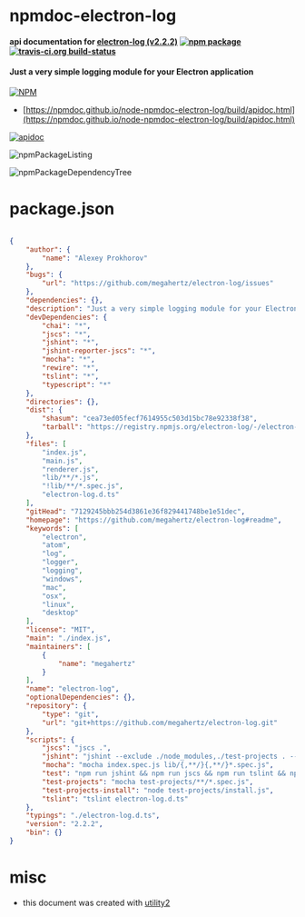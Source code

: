 # npmdoc-electron-log

#### api documentation for  [electron-log (v2.2.2)](https://github.com/megahertz/electron-log#readme)  [![npm package](https://img.shields.io/npm/v/npmdoc-electron-log.svg?style=flat-square)](https://www.npmjs.org/package/npmdoc-electron-log) [![travis-ci.org build-status](https://api.travis-ci.org/npmdoc/node-npmdoc-electron-log.svg)](https://travis-ci.org/npmdoc/node-npmdoc-electron-log)

#### Just a very simple logging module for your Electron application

[![NPM](https://nodei.co/npm/electron-log.png?downloads=true&downloadRank=true&stars=true)](https://www.npmjs.com/package/electron-log)

- [https://npmdoc.github.io/node-npmdoc-electron-log/build/apidoc.html](https://npmdoc.github.io/node-npmdoc-electron-log/build/apidoc.html)

[![apidoc](https://npmdoc.github.io/node-npmdoc-electron-log/build/screenCapture.buildCi.browser.%252Ftmp%252Fbuild%252Fapidoc.html.png)](https://npmdoc.github.io/node-npmdoc-electron-log/build/apidoc.html)

![npmPackageListing](https://npmdoc.github.io/node-npmdoc-electron-log/build/screenCapture.npmPackageListing.svg)

![npmPackageDependencyTree](https://npmdoc.github.io/node-npmdoc-electron-log/build/screenCapture.npmPackageDependencyTree.svg)



# package.json

```json

{
    "author": {
        "name": "Alexey Prokhorov"
    },
    "bugs": {
        "url": "https://github.com/megahertz/electron-log/issues"
    },
    "dependencies": {},
    "description": "Just a very simple logging module for your Electron application",
    "devDependencies": {
        "chai": "*",
        "jscs": "*",
        "jshint": "*",
        "jshint-reporter-jscs": "*",
        "mocha": "*",
        "rewire": "*",
        "tslint": "*",
        "typescript": "*"
    },
    "directories": {},
    "dist": {
        "shasum": "cea73ed05fecf7614955c503d15bc78e92338f38",
        "tarball": "https://registry.npmjs.org/electron-log/-/electron-log-2.2.2.tgz"
    },
    "files": [
        "index.js",
        "main.js",
        "renderer.js",
        "lib/**/*.js",
        "!lib/**/*.spec.js",
        "electron-log.d.ts"
    ],
    "gitHead": "7129245bbb254d3861e36f829441748be1e51dec",
    "homepage": "https://github.com/megahertz/electron-log#readme",
    "keywords": [
        "electron",
        "atom",
        "log",
        "logger",
        "logging",
        "windows",
        "mac",
        "osx",
        "linux",
        "desktop"
    ],
    "license": "MIT",
    "main": "./index.js",
    "maintainers": [
        {
            "name": "megahertz"
        }
    ],
    "name": "electron-log",
    "optionalDependencies": {},
    "repository": {
        "type": "git",
        "url": "git+https://github.com/megahertz/electron-log.git"
    },
    "scripts": {
        "jscs": "jscs .",
        "jshint": "jshint --exclude ./node_modules,./test-projects . --verbose",
        "mocha": "mocha index.spec.js lib/{,**/}{,**/}*.spec.js",
        "test": "npm run jshint && npm run jscs && npm run tslint && npm run mocha && npm run test-projects",
        "test-projects": "mocha test-projects/**/*.spec.js",
        "test-projects-install": "node test-projects/install.js",
        "tslint": "tslint electron-log.d.ts"
    },
    "typings": "./electron-log.d.ts",
    "version": "2.2.2",
    "bin": {}
}
```



# misc
- this document was created with [utility2](https://github.com/kaizhu256/node-utility2)

